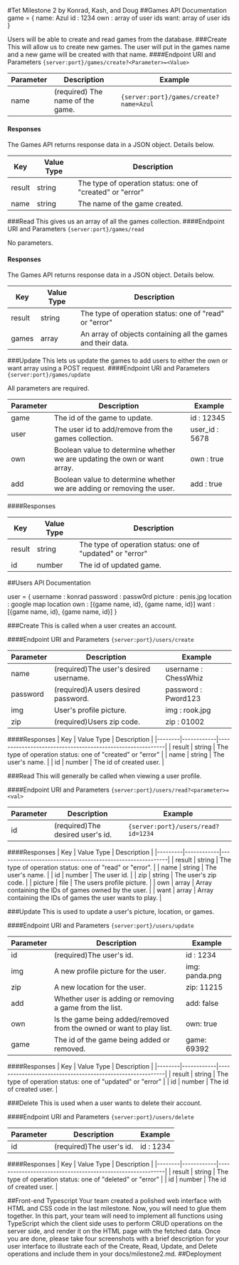 #Tet Milestone 2
by Konrad, Kash, and Doug
##Games API Documentation
game = {
    name: Azul
    id  : 1234
    own : array of user ids
    want: array of user ids
}

<!--
we need an api for get/update game description, and get/update user profile
i think we should skip delete functionality for now
for example:
-->
Users will be able to create and read games from the database.
###Create
This will allow us to create new games. The user will put in the games name and a new game will be created with that name.
####Endpoint URI and Parameters
`{server:port}/games/create?<Parameter>=<Value>`

| Parameter | Description                       | Example                                 |
|-----------|-----------------------------------|-----------------------------------------|
| name      | (required) The name of the game.  | `{server:port}/games/create?name=Azul` |
#### Responses
The Games API returns response data in a JSON object. Details below.

| Key    | Value Type | Description                                               |
|--------|------------|-----------------------------------------------------------|
| result | string     | The type of operation status: one of "created" or "error" |
| name   | string     | The name of the game created.                             |

###Read
This gives us an array of all the games collection.
####Endpoint URI and Parameters
`{server:port}/games/read`

No parameters. 

#### Responses
The Games API returns response data in a JSON object. Details below.

| Key    | Value Type | Description                                               |
|--------|------------|-----------------------------------------------------------|
| result | string     | The type of operation status: one of "read" or "error"    |
| games  | array      | An array of objects containing all the games and their data.|

###Update
This lets us update the games to add users to either the own or want array using a POST request.
####Endpoint URI and Parameters
`{server:port}/games/update`

All parameters are required.

| Parameter | Description                                                               | Example        |
|-----------|---------------------------------------------------------------------------|----------------|
| game        | The id of the game to update.                                             | id : 12345     |
| user   | The user id to add/remove from the games collection.                      | user_id : 5678 |
| own       | Boolean value to determine whether we are updating the own or want array. | own : true     |
| add       | Boolean value to determine whether we are adding or removing the user.    | add : true     |

####Responses

| Key    | Value Type | Description                                               |
|--------|------------|-----------------------------------------------------------|
| result | string     | The type of operation status: one of "updated" or "error" |
| id     | number     | The id of updated game.                                   |

##Users API Documentation

user = {
    username    : konrad
    password    : passw0rd
    picture     : penis.jpg
    location    : google map location
    own         : [{game name, id}, {game name, id}]
    want        : [{game name, id}, {game name, id}]
}

###Create
This is called when a user creates an account.

####Endpoint URI and Parameters
`{server:port}/users/create`

| Parameter | Description                            | Example              |
|-----------|----------------------------------------|----------------------|
| name      | (required)The user's desired username. | username : ChessWhiz |
| password  | (required)A users desired password.    | password : Pword123  |
| img       | User's profile picture.                | img : rook.jpg       |
| zip       | (required)Users zip code.              | zip : 01002     |

####Responses
| Key    | Value Type | Description                                               |
|--------|------------|-----------------------------------------------------------|
| result | string     | The type of operation status: one of "created" or "error" |
| name   | string     | The user's name.                                          |
| id     | number     | The id of created user.                                   |

###Read
This will generally be called when viewing a user profile.

####Endpoint URI and Parameters
`{server:port}/users/read?<parameter>=<val>`

| Parameter | Description                      | Example                            |
|-----------|----------------------------------|------------------------------------|
| id        | (required)The desired user's id. | `{server:port}/users/read?id=1234` |

####Responses
| Key     | Value Type | Description                                               |
|---------|------------|-----------------------------------------------------------|
| result  | string     | The type of operation status: one of "read" or "error".   |
| name    | string     | The user's name.                                          |
| id      | number     | The user id.                                              |
| zip     | string     | The user's zip code.                                      |
| picture | file       | The users profile picture.                                |
| own     | array      | Array containing the IDs of games owned by the user.      |
| want    | array      | Array containing the IDs of games the user wants to play. |

###Update
This is used to update a user's picture, location, or games.

####Endpoint URI and Parameters
`{server:port}/users/update`

| Parameter | Description                                                          | Example        |
|-----------|----------------------------------------------------------------------|----------------|
| id        | (required)The user's id.                                             | id : 1234      |
| img       | A new profile picture for the user.                                  | img: panda.png |
| zip       | A new location for the user.                                         | zip: 11215     |
| add       | Whether user is adding or removing a game from the list.             | add: false     |
| own       | Is the game being added/removed from the owned or want to play list. | own: true      |
| game      | The id of the game being added or removed.                           | game: 69392    |

####Responses
| Key    | Value Type | Description                                               |
|--------|------------|-----------------------------------------------------------|
| result | string     | The type of operation status: one of "updated" or "error" |
| id     | number     | The id of created user.                                   |

###Delete
This is used when a user wants to delete their account.

####Endpoint URI and Parameters
`{server:port}/users/delete`

| Parameter | Description                                                          | Example        |
|-----------|----------------------------------------------------------------------|----------------|
| id        | (required)The user's id.                                             | id : 1234      |

####Responses
| Key    | Value Type | Description                                               |
|--------|------------|-----------------------------------------------------------|
| result | string     | The type of operation status: one of "deleted" or "error" |
| id     | number     | The id of created user.                                   |

##Front-end Typescript
Your team created a polished web interface with HTML and CSS code in the last milestone. Now, you will need to glue them together. In this part, your team will need to implement all functions using TypeScript which the client side uses to perform CRUD operations on the server side, and render it on the HTML page with the fetched data. Once you are done, please take four screenshots with a brief description for your user interface to illustrate each of the Create, Read, Update, and Delete operations and include them in your docs/milestone2.md.
##Deployment
<!--
compile ts into js(obviously) and deploy on heroku 
-->